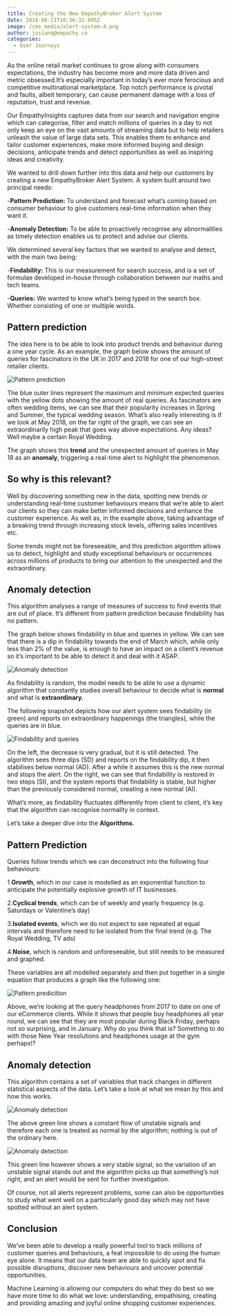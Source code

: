 ```yaml
---
title: Creating the New EmpathyBroker Alert System
date: 2018-06-21T16:36:32.895Z
image: /cms_media/alert-system-4.png
author: josianq@empathy.co
categories:
  - User Journeys
---
```

As the online retail market continues to grow along with consumers expectations, the industry has become more and more data driven and metric obsessed.It’s especially important in today’s ever more ferocious and competitive multinational marketplace. Top notch performance is pivotal and faults, albeit temporary, can cause permanent damage with a loss of reputation, trust and revenue.

Our EmpathyInsights captures data from our search and navigation engine which can categorise, filter and match millions of queries in a day to not only keep an eye on the vast amounts of streaming data but to help retailers unleash the value of large data sets. This enables them to enhance and tailor customer experiences, make more informed buying and design decisions, anticipate trends and detect opportunities as well as inspiring ideas and creativity.

We wanted to drill down further into this data and help our customers by creating a new EmpathyBroker Alert System. A system built around two principal needs:

\-**Pattern Prediction:** To understand and forecast what’s coming based on consumer behaviour to give customers real-time information when they want it.

\-**Anomaly Detection:** To be able to proactively recognise any abnormalities as timely detection enables us to protect and advise our clients.

We determined several key factors that we wanted to analyse and detect, with the main two being:

\-**Findability:** This is our measurement for search success, and is a set of formulae developed in-house through collaboration between our maths and tech teams.

\-**Queries:** We wanted to know what’s being typed in the search box. Whether consisting of one or multiple words.

## Pattern prediction

The idea here is to be able to look into product trends and behaviour during a one year cycle. As an example, the graph below shows the amount of queries for fascinators in the UK in 2017 and 2018 for one of our high-street retailer clients.

![Pattern prediction](/cms_media/alert-system-1.png "Pattern prediction")

The blue outer lines represent the maximum and minimum expected queries with the yellow dots showing the amount of real queries. As fascinators are often wedding items, we can see that their popularity increases in Spring and Summer, the typical wedding season. What’s also really interesting is if we look at May 2018, on the far right of the graph, we can see an extraordinarily high peak that goes way above expectations. Any ideas? Well maybe a certain Royal Wedding.

The graph shows this **trend** and the unexpected amount of queries in May 18 as an **anomaly**, triggering a real-time alert to highlight the phenomenon.

## So why is this relevant?

Well by discovering something new in the data, spotting new trends or understanding real-time customer behaviours means that we’re able to alert our clients so they can make better informed decisions and enhance the customer experience. As well as, in the example above, taking advantage of a breaking trend through increasing stock levels, offering sales incentives etc.

Some trends might not be foreseeable, and this prediction algorithm allows us to detect, highlight and study exceptional behaviours or occurrences across millions of products to bring our attention to the unexpected and the extraordinary.

## Anomaly detection

This algorithm analyses a range of measures of success to find events that are out of place. It’s different from pattern prediction because findability has no pattern.

The graph below shows findability in blue and queries in yellow. We can see that there is a dip in findability towards the end of March which, while only less than 2% of the value, is enough to have an impact on a client’s revenue so it’s important to be able to detect it and deal with it ASAP.

![Anomaly detection](/cms_media/alert-system-2.png "Anomaly detection")

As findability is random, the model needs to be able to use a dynamic algorithm that constantly studies overall behaviour to decide what is **normal** and what is **extraordinary.**

The following snapshot depicts how our alert system sees findability (in green) and reports on extraordinary happenings (the triangles), while the queries are in blue.

![Findability and queries](/cms_media/alert-system-3.png "Findability and queries")

On the left, the decrease is very gradual, but it is still detected. The algorithm sees three dips (SD) and reports on the findability dip, it then stabilises below normal (AD). After a while it assumes this is the new normal and stops the alert. On the right, we can see that findability is restored in two steps (SI), and the system reports that findability is stable, but higher than the previously considered normal, creating a new normal (AI).

What’s more, as findability fluctuates differently from client to client, it’s key that the algorithm can recognise normality in context.

Let’s take a deeper dive into the **Algorithms.**

## Pattern Prediction

Queries follow trends which we can deconstruct into the following four behaviours:

1.**Growth**, which in our case is modelled as an exponential function to anticipate the potentially explosive growth of IT businesses.

2.**Cyclical trends**, which can be of weekly and yearly frequency (e.g. Saturdays or Valentine’s day)

3.**Isolated events**, which we do not expect to see repeated at equal intervals and therefore need to be isolated from the final trend (e.g. The Royal Wedding, TV ads)

4.**Noise**, which is random and unforeseeable, but still needs to be measured and graphed.

These variables are all modelled separately and then put together in a single equation that produces a graph like the following one:

![Pattern predicition](/cms_media/alert-system-4.png "Pattern predicition")

Above, we’re looking at the query headphones from 2017 to date on one of our eCommerce clients. While it shows that people buy headphones all year round, we can see that they are most popular during Black Friday, perhaps not so surprising, and in January. Why do you think that is? Something to do with those New Year resolutions and headphones usage at the gym perhaps!?

## Anomaly detection

This algorithm contains a set of variables that track changes in different statistical aspects of the data. Let’s take a look at what we mean by this and how this works.

![Anomaly detection](/cms_media/alert-system-5.png "Anomaly detection")

The above green line shows a constant flow of unstable signals and therefore each one is treated as normal by the algorithm; nothing is out of the ordinary here.

![Anomaly detection](/cms_media/alert-system-6.png "Anomaly detection")

This green line however shows a very stable signal, so the variation of an unstable signal stands out and the algorithm picks up that something’s not right, and an alert would be sent for further investigation.

Of course, not all alerts represent problems, some can also be opportunities to study what went well on a particularly good day which may not have spotted without an alert system.

## Conclusion

We’ve been able to develop a really powerful tool to track millions of customer queries and behaviours, a feat impossible to do using the human eye alone. It means that our data team are able to quickly spot and fix possible disruptions, discover new behaviours and uncover potential opportunities.

Machine Learning is allowing our computers do what they do best so we have more time to do what we love: understanding, empathising, creating and providing amazing and joyful online shopping customer experiences.
